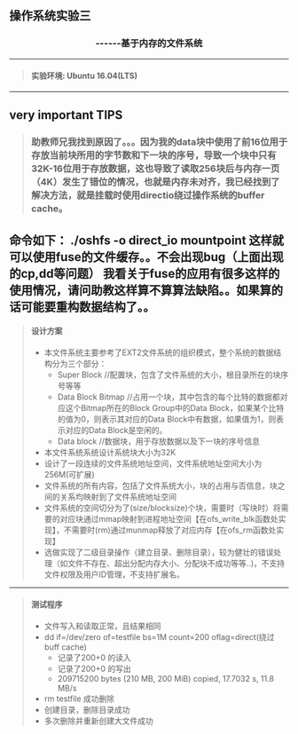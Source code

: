 ## 操作系统实验三
### <center> ------基于内存的文件系统

-------------------------------
 > #### 实验环境:  Ubuntu 16.04(LTS)
 ---------------------------------
## **very important TIPS**
> ### 助教师兄我找到原因了。。。因为我的data块中使用了前16位用于存放当前块所用的字节数和下一块的序号，导致一个块中只有32K-16位用于存放数据，这也导致了读取256块后与内存一页（4K）发生了错位的情况，也就是内存未对齐，我已经找到了解决方法，就是挂载时使用directio绕过操作系统的buffer cache。
命令如下：
./oshfs -o direct_io mountpoint
这样就可以使用fuse的文件缓存。。不会出现bug（上面出现的cp,dd等问题）
我看关于fuse的应用有很多这样的使用情况，请问助教这样算不算算法缺陷。。如果算的话可能要重构数据结构了。。
---------------------------------------------
 > #### 设计方案
 > - 本文件系统主要参考了EXT2文件系统的组织模式，整个系统的数据结构分为三个部分： 
 >   - Super Block               //配置块，包含了文件系统的大小，根目录所在的块序号等等
 >   - Data Block Bitmap    //占用一个块，其中包含的每个比特的数据都对应这个Bitmap所在的Block Group中的Data Block，如果某个比特的值为0，则表示其对应的Data Block中有数据，如果值为1，则表示对应的Data Block是空闲的。
 >   - Data block                //数据块，用于存放数据以及下一块的序号信息
 > - 本文件系统系统设计系统块大小为32K
 > - 设计了一段连续的文件系统地址空间，文件系统地址空间大小为256M(可扩展)
 > - 文件系统的所有内容，包括了文件系统大小，块的占用与否信息，块之间的关系均映射到了文件系统地址空间 
 > - 文件系统的空间切分为了(size/blocksize)个块，需要时（写块时）将需要的对应块通过mmap映射到进程地址空间【在ofs_write_blk函数处实现】，不需要时(rm)通过munmap释放了对应内存【在ofs_rm函数处实现】
 > - 选做实现了二级目录操作（建立目录、删除目录），较为健壮的错误处理（如文件不存在、超出分配内存大小、分配块不成功等等..)，不支持文件权限及用户ID管理，不支持扩展名。


---------------------------------
> ####  测试程序
> - 文件写入和读取正常，且结果相同
> - dd if=/dev/zero of=testfile bs=1M count=200  oflag=direct(绕过buff cache)
>    - 记录了200+0 的读入
>    - 记录了200+0 的写出
>    - 209715200 bytes (210 MB, 200 MiB) copied, 17.7032 s, 11.8 MB/s
> - rm testfile  成功删除
> - 创建目录，删除目录成功
> - 多次删除并重新创建大文件成功
